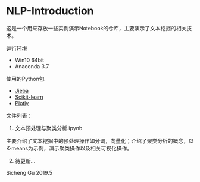 # NLP-Introduction
这是一个用来存放一些实例演示Notebook的仓库，主要演示了文本挖掘的相关技术。

运行环境
+ Win10 64bit
+ Anaconda 3.7

使用的Python包
+ [Jieba](https://github.com/fxsjy/jieba)  
+ [Scikit-learn](https://github.com/scikit-learn/scikit-learn)
+ [Plotly](https://plot.ly)

文件列表：
1. 文本预处理与聚类分析.ipynb

主要介绍了文本挖掘中的预处理操作如分词，向量化；介绍了聚类分析的概念，以K-means为示例，演示聚类操作以及相关可视化操作。

2. 待更新...


Sicheng Gu
2019.5
